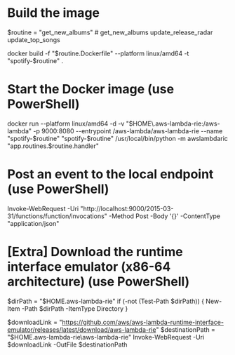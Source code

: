 # Build the image
$routine = "get_new_albums"  # get_new_albums update_release_radar update_top_songs

docker build -f "$routine.Dockerfile" --platform linux/amd64 -t "spotify-$routine" .

# Start the Docker image (use PowerShell)
docker run --platform linux/amd64 -d -v "$HOME\.aws-lambda-rie:/aws-lambda" -p 9000:8080 --entrypoint /aws-lambda/aws-lambda-rie --name "spotify-$routine" "spotify-$routine" /usr/local/bin/python -m awslambdaric "app.routines.$routine.handler"

# Post an event to the local endpoint (use PowerShell)
Invoke-WebRequest -Uri "http://localhost:9000/2015-03-31/functions/function/invocations" -Method Post -Body '{}' -ContentType "application/json"


# [Extra] Download the runtime interface emulator (x86-64 architecture) (use PowerShell)
$dirPath = "$HOME\.aws-lambda-rie"
if (-not (Test-Path $dirPath)) {
    New-Item -Path $dirPath -ItemType Directory
}

$downloadLink = "https://github.com/aws/aws-lambda-runtime-interface-emulator/releases/latest/download/aws-lambda-rie"
$destinationPath = "$HOME\.aws-lambda-rie\aws-lambda-rie"
Invoke-WebRequest -Uri $downloadLink -OutFile $destinationPath
